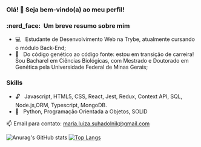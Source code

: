 ### Olá! 👋 Seja bem-vindo(a) ao meu perfil!

<h3> :nerd_face: &nbsp;Um breve resumo sobre mim </h3>

- :computer: &nbsp; Estudante de Desenvolvimento Web na Trybe, atualmente cursando o módulo Back-End;
- :dna: &nbsp; Do código genético ao código fonte: estou em transição de carreira! Sou Bacharel em Ciências Biológicas, com Mestrado e Doutorado em Genética pela Universidade Federal de Minas Gerais;

<h3> Skills </h3>

- :unlock: &nbsp; Javascript, HTML5, CSS, React, Jest, Redux, Context API, SQL, Node.js,ORM, Typescript, MongoDB.
- :closed_lock_with_key: &nbsp; Python, Programação Orientada a Objetos, SOLID

:mailbox: Email para contato: maria.luiza.suhadolnik@gmail.com

![Anurag's GitHub stats](https://github-readme-stats.vercel.app/api?username=malusuhadolnik&show_icons=true&count_private=true&theme=buefy)
[![Top Langs](https://github-readme-stats.vercel.app/api/top-langs/?username=malusuhadolnik)](https://github.com/anuraghazra/github-readme-stats)

<!--
**malusuhadolnik/malusuhadolnik** is a ✨ _special_ ✨ repository because its `README.md` (this file) appears on your GitHub profile.

Here are some ideas to get you started:

- 🔭 I’m currently working on ...
- 🌱 I’m currently learning ...
- 👯 I’m looking to collaborate on ...
- 🤔 I’m looking for help with ...
- 💬 Ask me about ...
- 📫 How to reach me: ...
- 😄 Pronouns: ...
- ⚡ Fun fact: ...

https://upload.wikimedia.org/wikipedia/commons/6/6a/JavaScript-logo.png

-->
